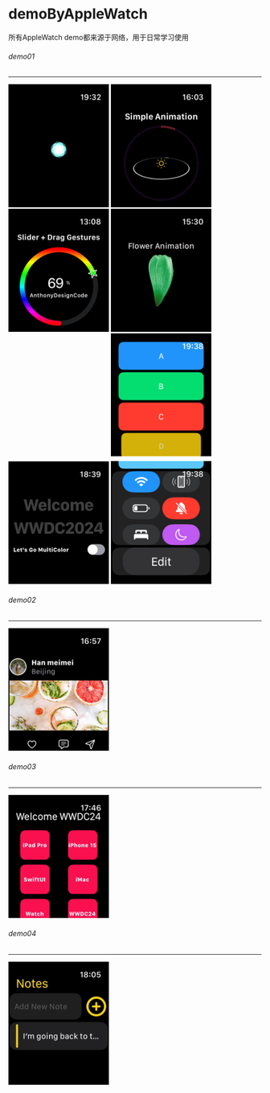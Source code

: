 # demoByAppleWatch
所有AppleWatch demo都来源于网络，用于日常学习使用

###### demo01
*****
<p align="left">
<img src="https://github.com/sxm5220/demoByAppleWatch/blob/main/pages/d1/06.gif" width="200" alt="截图" />
<img src="https://github.com/sxm5220/demoByAppleWatch/blob/main/pages/d1/01.gif" width="200" alt="截图" />
<img src="https://github.com/sxm5220/demoByAppleWatch/blob/main/pages/d1/02.png" width="200" alt="截图" />
<img src="https://github.com/sxm5220/demoByAppleWatch/blob/main/pages/d1/03.gif" width="200" alt="截图" />
<img src="https://github.com/sxm5220/demoByAppleWatch/blob/main/pages/d1/04.gif" width="200" alt="截图" />
<img src="https://github.com/sxm5220/demoByAppleWatch/blob/main/pages/d1/05.png" width="200" alt="截图" />
</p>

###### demo02
*****
<p align="left">
<img src="https://github.com/sxm5220/demoByAppleWatch/blob/main/pages/d2/01.gif" width="200" alt="截图" />
</p>

###### demo03
*****
<p align="left">
<img src="https://github.com/sxm5220/demoByAppleWatch/blob/main/pages/d3/01.gif" width="200" alt="截图" />
</p>

###### demo04
*****
<p align="left">
<img src="https://github.com/sxm5220/demoByAppleWatch/blob/main/pages/d4/01.gif" width="200" alt="截图" />
</p>
